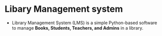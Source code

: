 # Libary Management system
- Library Management System (LMS) is a simple Python-based software to manage **Books, Students, Teachers, and Admins** in a library.

